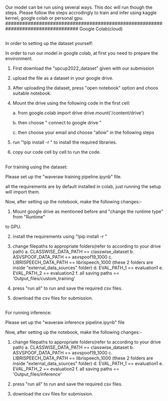 Our model can be run using several ways. This doc will run though the steps.
Please follow the steps accrodingly to train and infer using kaggle kernel, google
colab or personal gpu.
##################################################################################
				Google Colab(cloud)

##
In order to setting up the dataset yourself:


In order to run our model in google colab, at first you need to prepare the environment.

1. First download the "spcup2022_dataset" given with our submission

2. upload the file as a dataset in your google drive. 

3. After uploading the dataset, press "open notebook" option and choos suitable notebook.

4. Mount the drive using the following code in the first cell:

	a. 	from google.colab import drive
		drive.mount('/content/drive')

	b. then choose " connect to google drive "

	c. then choose your email and choose "allow" in the following steps

5. run "!pip install -r <path to requrement.txt>" to install the required libraries.

6. copy our code cell by cell to run the code.

##
For training using the dataset:

Please set up the "waveraw training pipeline.ipynb" file.

all the requirements are by default installed in colab, just running the setup will
import them. 

Now, after setting up the notebook, make the following changes:-

1. Mount google drive as mentioned before and "change the runtime type" from "Runtime"

to GPU.

2. install the requirements using "!pip install -r <path to requrement.txt>"

3. change filepaths to appropriate folders(refer to according to your drive path)
	a. CLASSWISE_DATA_PATH == classwise_dataset 
	b. ASVSPOOF_DATA_PATH == asvspoof19_1000
	c. LIBRISPEECH_DATA_PATH == librispeech_1000
	(these 2 folders are inside "external_data_sources" folder)
	d. EVAL_PATH_1 == evaluation1
	e. EVAL_PATH_2 == evaluation2
	f. all saving paths == 'Output_files/custom_training'

2. press "run all" to run and save the required csv files.

3. download the csv files for submission.

## 
For running inference:

Please set up the "waveraw inference pipeline.ipynb" file

Now, after setting up the notebook, make the following changes:-

1. change filepaths to appropriate folders(refer to according to your drive path)
	a. CLASSWISE_DATA_PATH == classwise_dataset 
	b. ASVSPOOF_DATA_PATH == asvspoof19_1000
	c. LIBRISPEECH_DATA_PATH == librispeech_1000
	(these 2 folders are inside "external_data_sources" folder)
	d. EVAL_PATH_1 == evaluation1
	e. EVAL_PATH_2 == evaluation2
	f. all saving paths == 'Output_files/inference'

2. press "run all" to run and save the required csv files.


3. download the csv files for submission.







